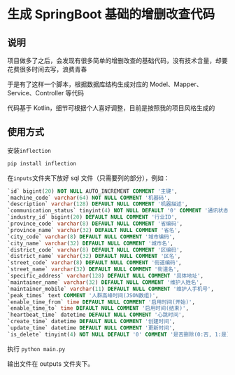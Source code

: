 # 生成 SpringBoot 基础的增删改查代码

## 说明

项目做多了之后，会发现有很多简单的增删改查的基础代码，没有技术含量，却要花费很多时间去写，浪费青春

于是有了这样一个脚本，根据数据库结构生成对应的 Model、Mapper、Service、Controller 等代码

代码基于 Kotlin，细节可根据个人喜好调整，目前是按照我的项目风格生成的

## 使用方式

安装`inflection`

```bash
pip install inflection
```

在`inputs`文件夹下放好 sql 文件（只需要列的部分），例如：

```sql
`id` bigint(20) NOT NULL AUTO_INCREMENT COMMENT '主键',
`machine_code` varchar(64) NOT NULL COMMENT '机器码',
`description` varchar(128) DEFAULT NULL COMMENT '机器描述',
`communication_status` tinyint(4) NOT NULL DEFAULT '0' COMMENT '通讯状态(0:未连接, 1:已连接)',
`industry_id` bigint(20) DEFAULT NULL COMMENT '行业ID',
`province_code` varchar(8) DEFAULT NULL COMMENT '省编码',
`province_name` varchar(32) DEFAULT NULL COMMENT '省名',
`city_code` varchar(8) DEFAULT NULL COMMENT '城市编码',
`city_name` varchar(32) DEFAULT NULL COMMENT '城市名',
`district_code` varchar(8) DEFAULT NULL COMMENT '区编码',
`district_name` varchar(32) DEFAULT NULL COMMENT '区名',
`street_code` varchar(8) DEFAULT NULL COMMENT '街道编码',
`street_name` varchar(32) DEFAULT NULL COMMENT '街道名',
`specific_address` varchar(128) DEFAULT NULL COMMENT '具体地址',
`maintainer_name` varchar(32) DEFAULT NULL COMMENT '维护人姓名',
`maintainer_mobile` varchar(11) DEFAULT NULL COMMENT '维护人手机号',
`peak_times` text COMMENT '人群高峰时间(JSON数组)',
`enable_time_from` time DEFAULT NULL COMMENT '启用时间(开始)',
`enable_time_to` time DEFAULT NULL COMMENT '启用时间(结束)',
`heartbeat_time` datetime DEFAULT NULL COMMENT '心跳时间',
`create_time` datetime DEFAULT NULL COMMENT '创建时间',
`update_time` datetime DEFAULT NULL COMMENT '更新时间',
`is_delete` tinyint(4) NOT NULL DEFAULT '0' COMMENT '是否删除(0:否, 1:是)',
```

执行 `python main.py`

输出文件在 outputs 文件夹下。
